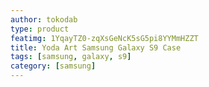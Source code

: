 ```yaml
---
author: tokodab
type: product
featimg: 1YqayTZ0-zqXsGeNcK5sG5pi8YYMmHZZT
title: Yoda Art Samsung Galaxy S9 Case
tags: [samsung, galaxy, s9]
category: [samsung]
---
```

